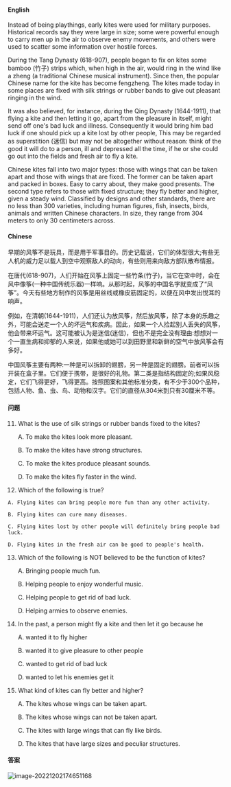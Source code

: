 <!-- tabs:start -->

#### **English**

Instead of being playthings, early kites were used for military purposes.  Historical records say they were large in size;  some were powerful enough to carry men up in the air to observe enemy movements, and others were used to scatter some information over hostile forces. 

During the Tang Dynasty (618-907), people began to fix on kites some bamboo (竹子) strips which, when high in the air, would ring in the wind like a zheng (a traditional Chinese musical instrument).  Since then, the popular Chinese name for the kite has become fengzheng.  The kites made today in some places are fixed with silk strings or rubber bands to give out pleasant ringing in the wind. 

It was also believed, for instance, during the Qing Dynasty (1644-1911), that flying a kite and then letting it go, apart from the pleasure in itself, might send off one's bad luck and illness.  Consequently it would bring him bad luck if one should pick up a kite lost by other people, This may be regarded as superstition (迷信) but may not be altogether without reason: think of the good it will do to a person, ill and depressed all the time, if he or she could go out into the fields and fresh air to fly a kite. 

Chinese kites fall into two major types: those with wings that can be taken apart and those with wings that are fixed.  The former can be taken apart and packed in boxes.  Easy to carry about, they make good presents.  The second type refers to those with fixed structure;  they fly better and higher, given a steady wind.  Classified by designs and other standards, there are no less than 300 varieties, including human figures, fish, insects, birds, animals and written Chinese characters.  In size, they range from 304 meters to only 30 centimeters across.

#### **Chinese**

早期的风筝不是玩具，而是用于军事目的。历史记载说，它们的体型很大;有些无人机的威力足以载人到空中观察敌人的动向，有些则用来向敌方部队散布情报。

在唐代(618-907)，人们开始在风筝上固定一些竹条(竹子)，当它在空中时，会在风中像筝(一种中国传统乐器)一样响。从那时起，风筝的中国名字就变成了“风筝”。今天有些地方制作的风筝是用丝线或橡皮筋固定的，以便在风中发出悦耳的响声。

例如，在清朝(1644-1911)，人们还认为放风筝，然后放风筝，除了本身的乐趣之外，可能会送走一个人的坏运气和疾病。因此，如果一个人捡起别人丢失的风筝，他会带来坏运气。这可能被认为是迷信(迷信)，但也不是完全没有理由:想想对一个一直生病和抑郁的人来说，如果他或她可以到田野里和新鲜的空气中放风筝会有多好。

中国风筝主要有两种:一种是可以拆卸的翅膀，另一种是固定的翅膀。前者可以拆开装在盒子里。它们便于携带，是很好的礼物。第二类是指结构固定的;如果风稳定，它们飞得更好，飞得更高。按照图案和其他标准分类，有不少于300个品种，包括人物、鱼、虫、鸟、动物和汉字。它们的直径从304米到只有30厘米不等。

<!-- tabs:end -->



<!-- tabs:start -->

#### **问题**

11. What is the use of silk strings or rubber bands fixed to the kites?

    A. To make the kites look more pleasant.

    B. To make the kites have strong structures.

    C. To make the kites produce pleasant sounds.

    D. To make the kites fly faster in the wind.

12.  Which of the following is true?

    A. Flying kites can bring people more fun than any other activity.

    B. Flying kites can cure many diseases.

    C. Flying kites lost by other people will definitely bring people bad luck.

    D. Flying kites in the fresh air can be good to people's health.

13. Which of the following is NOT believed to be the function of kites?

    A. Bringing people much fun.

    B. Helping people to enjoy wonderful music.

    C. Helping people to get rid of bad luck. 

    D. Helping armies to observe enemies.

14. In the past, a person might fly a kite and then let it go because he

    A. wanted it to fly higher

    B. wanted it to give pleasure to other people

    C. wanted to get rid of bad luck

    D. wanted to let his enemies get it

15. What kind of kites can fly better and higher?

    A. The kites whose wings can be taken apart.

    B. The kites whose wings can not be taken apart.

    C. The kites with large wings that can fly like birds.

    D. The kites that have large sizes and peculiar structures.

#### **答案**

![image-20221202174651168](/_media/image-20221202174651168.png)

<!-- tabs:end -->